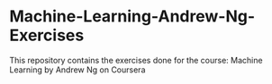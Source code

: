 # Machine-Learning-Andrew-Ng-Exercises
This repository contains the exercises done for the course: Machine Learning by Andrew Ng on Coursera
